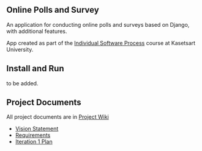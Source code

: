 ## Online Polls and Survey

An application for conducting online polls and surveys based
on Django, with additional features.


App created as part of the [Individual Software Process](
https://cpske.github.io/ISP) course at Kasetsart University.


## Install and Run

to be added.

## Project Documents

All project documents are in [Project Wiki](../../wiki/Home)

- [Vision Statement](../../wiki/Vision%20Statement)
- [Requirements](../../wiki/Requirements)
- [Iteration 1 Plan](../../wiki/Iteration%201%20Plan) 
